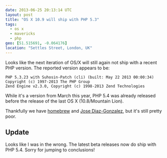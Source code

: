 ```yaml
---
date: 2013-06-25 20:13:14 UTC
layout: post
title: "OS X 10.9 will ship with PHP 5.3"
tags:
  - os x
  - mavericks
  - php
geo: [51.515691, -0.064176]
location: "Settles Street, London, UK"
---
```


Looks like the next iteration of OS/X will still again not ship with a recent
PHP version. The reported version appears to be:

```
PHP 5.3.23 with Suhosin-Patch (cli) (built: May 22 2013 00:00:34)
Copyright (c) 1997-2013 The PHP Group
Zend Engine v2.3.0, Copyright (c) 1998-2013 Zend Technologies
```

While it's a version from March this year, PHP 5.4 was already released before
the release of the last OS X (10.8/Mountain Lion).

Thankfully we have [homebrew][1] and [Jose Diaz-Gonzalez][2], but it's still
pretty poor.

Update
------

Looks like I was in the wrong. The latest beta releases now do ship with PHP
5.4. Sorry for jumping to conclusions!

[1]: http://mxcl.github.io/homebrew/
[2]: https://github.com/josegonzalez/homebrew-php
